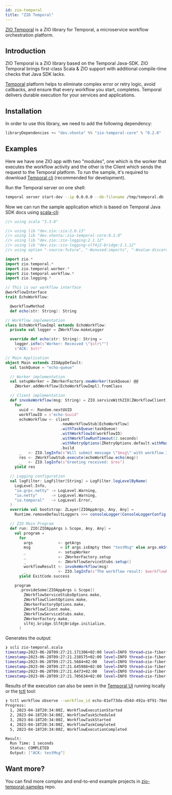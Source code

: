 ```yaml
---
id: zio-temporal
title: "ZIO Temporal"
---
```


[ZIO Temporal](https://zio-temporal.vhonta.dev/) is a ZIO library for Temporal, a microservice workflow orchestration platform.

## Introduction

ZIO Temporal is a ZIO library based on the Temporal Java-SDK. ZIO Temporal brings first-class Scala & ZIO support with additional compile-time checks that Java SDK lacks.

[Temporal](https://temporal.io/) platform helps to eliminate complex error or retry logic, avoid callbacks, and ensure that every workflow you start, completes. Temporal delivers durable execution for your services and applications.

## Installation

In order to use this library, we need to add the following dependency:

```scala
libraryDependencies += "dev.vhonta" %% "zio-temporal-core" % "0.2.0"
```

## Examples

Here we have one ZIO app with two "modules", one which is the worker that executes the workflow activity and the other is the Client which sends the request to the Temporal platform. To run the sample, it's required to download [Temporal cli](https://github.com/temporalio/cli) (recommended for development).


Run the Temporal server on one shell:

```sh
temporal server start-dev --ip 0.0.0.0 --db-filename /tmp/temporal.db
```

Now we can run the sample application which is based on Temporal Java SDK docs using [scala-cli](https://scala-cli.virtuslab.org):

```scala
//> using scala "3.3.0"

//> using lib "dev.zio::zio:2.0.13"
//> using lib "dev.vhonta::zio-temporal-core:0.2.0"
//> using lib "dev.zio::zio-logging:2.1.12"
//> using lib "dev.zio::zio-logging-slf4j2-bridge:2.1.12"
//> using option "-source:future", "-Wunused:imports", "-Wvalue-discard"

import zio.*
import zio.temporal.*
import zio.temporal.worker.*
import zio.temporal.workflow.*
import zio.logging.*

// This is our workflow interface
@workflowInterface
trait EchoWorkflow:

  @workflowMethod
  def echo(str: String): String

// Workflow implementation
class EchoWorkflowImpl extends EchoWorkflow:
  private val logger = ZWorkflow.makeLogger

  override def echo(str: String): String =
    logger.info(s"Worker: Received \"$str\"")
    s"ACK: $str"

// Main Application
object Main extends ZIOAppDefault:
  val taskQueue = "echo-queue"

  // Worker implementation
  val setupWorker = ZWorkerFactory.newWorker(taskQueue) @@
    ZWorker.addWorkflow[EchoWorkflowImpl].fromClass

  // Client implementation
  def invokeWorkflow(msg: String) = ZIO.serviceWithZIO[ZWorkflowClient]: client =>
    for
      uuid <- Random.nextUUID
      workflowID = s"echo-$uuid"
      echoWorkflow <- client
                        .newWorkflowStub[EchoWorkflow]
                        .withTaskQueue(taskQueue)
                        .withWorkflowId(workflowID)
                        .withWorkflowRunTimeout(2.seconds)
                        .withRetryOptions(ZRetryOptions.default.withMaximumAttempts(3))
                        .build
      _   <- ZIO.logInfo(s"Will submit message \"$msg\" with workflow ID $workflowID")
      res <- ZWorkflowStub.execute(echoWorkflow.echo(msg))
      _   <- ZIO.logInfo(s"Greeting received: $res")
    yield res

  // Logging configuration
  val logFilter: LogFilter[String] = LogFilter.logLevelByName(
    LogLevel.Info,
    "io.grpc.netty" -> LogLevel.Warning,
    "io.netty"      -> LogLevel.Warning,
    "io.temporal"   -> LogLevel.Error,
  )
  override val bootstrap: ZLayer[ZIOAppArgs, Any, Any] =
    Runtime.removeDefaultLoggers >>> consoleLogger(ConsoleLoggerConfig(LogFormat.colored, logFilter))

  // ZIO Main Program
  def run: ZIO[ZIOAppArgs & Scope, Any, Any] =
    val program =
      for
        args           <- getArgs
        msg             = if args.isEmpty then "testMsg" else args.mkString(" ")
        _              <- setupWorker
        _              <- ZWorkerFactory.setup
        _              <- ZWorkflowServiceStubs.setup()
        workflowResult <- invokeWorkflow(msg)
        _              <- ZIO.logInfo(s"The workflow result: $workflowResult")
      yield ExitCode.success

    program
      .provideSome[ZIOAppArgs & Scope](
        ZWorkflowServiceStubsOptions.make,
        ZWorkflowClientOptions.make,
        ZWorkerFactoryOptions.make,
        ZWorkflowClient.make,
        ZWorkflowServiceStubs.make,
        ZWorkerFactory.make,
        slf4j.bridge.Slf4jBridge.initialize,
      )
```

Generates the output:

```sh
❯ scli zio-temporal.scala
timestamp=2023-06-28T09:27:21.171306+02:00 level=INFO thread=zio-fiber-4 message="ZWorkerFactory started"
timestamp=2023-06-28T09:27:21.238575+02:00 level=INFO thread=zio-fiber-4 message="Will submit message "testMsg" with workflow ID echo-82026831-91df-4138-b862-710d87b3ebb4"
timestamp=2023-06-28T09:27:21.5684+02:00   level=INFO thread=zio-fiber-183 message="Worker: Received "testMsg""
timestamp=2023-06-28T09:27:21.645988+02:00 level=INFO thread=zio-fiber-4 message="Greeting received: ACK: testMsg"
timestamp=2023-06-28T09:27:21.6473+02:00   level=INFO thread=zio-fiber-4 message="The workflow result: ACK: testMsg"
timestamp=2023-06-28T09:27:21.705634+02:00 level=INFO thread=zio-fiber-4 message="ZWorkerFactory shutdownNow initiated..."
```

Results of the execution can also be seen in the [Temporal UI](http://localhost:8233) running locally or the [tctl](https://github.com/temporalio/tctl) tool:

```sh
❯ tctl workflow observe --workflow_id echo-81ef73da-d54d-492a-8f91-78e888dcebc8
Progress:
  1, 2023-04-18T20:34:00Z, WorkflowExecutionStarted
  2, 2023-04-18T20:34:00Z, WorkflowTaskScheduled
  3, 2023-04-18T20:34:00Z, WorkflowTaskStarted
  4, 2023-04-18T20:34:00Z, WorkflowTaskCompleted
  5, 2023-04-18T20:34:00Z, WorkflowExecutionCompleted

Result:
  Run Time: 1 seconds
  Status: COMPLETED
  Output: ["ACK: testMsg"]
```

## Want more?
You can find more complex and end-to-end example projects in [zio-temporal-samples](https://github.com/vitaliihonta/zio-temporal-samples) repo.  
